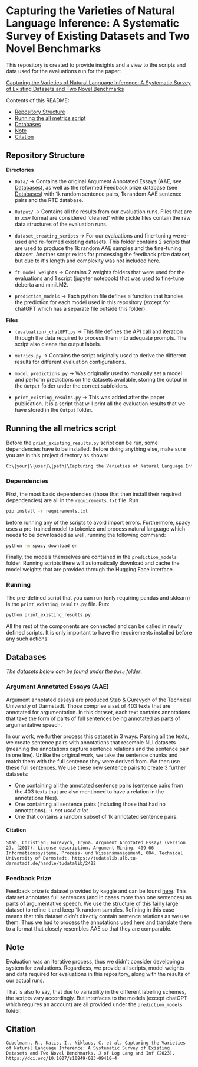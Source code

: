 # Capturing the Varieties of Natural Language Inference: A Systematic Survey of Existing Datasets and Two Novel Benchmarks

This repository is created to provide insights and a view to the scripts and data used for the evaluations run for the paper:

[Capturing the Varieties of Natural Language Inference: A Systematic Survey of Existing Datasets and Two Novel Benchmarks](https://doi.org/10.1007/s10849-023-09410-4)

Contents of this README:
* [Repository Structure](#repository-structure)
* [Running the all metrics script](#running-the-all-metrics-script)
* [Databases](#databases)
* [Note](#note)
* [Citation](#citation)

## Repository Structure

**Directories**

* `Data/` -> Contains the original Argument Annotated Essays (AAE, see [Databases](#databases)), as well as the reformed Feedback prize database (see [Databases](#databases)) with 1k random sentence pairs, 1k random AAE sentence pairs and the RTE database.

* `Output/` -> Contains all the results from our evaluation runs. Files that are in .csv format are considered 'cleaned' while pickle files contain the raw data structures of the evaluation runs.

* `dataset_creating_scripts` -> For our evaluations and fine-tuning we re-used and re-formed existing datasets. This folder contains 2 scripts that are used to produce the 1k random AAE samples and the fine-tuning dataset. Another script exists for processing the feedback prize dataset, but due to it's length and complexity was not included here.

* `ft_model_weights` -> Contains 2 weights folders that were used for the evaluations and 1 script (jupyter notebook) that was used to fine-tune deberta and miniLM2.

* `prediction_models` -> Each python file defines a function that handles the prediction for each model used in this repository (except for chatGPT which has a separate file outside this folder).

**Files**

* `(evaluation)_chatGPT.py` -> This file defines the API call and iteration through the data required to process them into adequate prompts. The script also cleans the output labels.

* `metrics.py` -> Contains the script originally used to derive the different results for different evaluation configurations.

* `model_predictions.py` -> Was originally used to manually set a model and perform predictions on the datasets available, storing the output in the `Output` folder under the correct subfolders.

* `print_existing_results.py` -> This was added after the paper publication. It is a script that will print all the evaluation results that we have stored in the `Output` folder.

## Running the all metrics script

Before the `print_existing_results.py` script can be run, some dependencies have to be installed. Before doing anything else, make sure you are in this project directory as shown:

```bash
C:\{your}\{user}\{path}\Capturing the Varieties of Natural Language Inference>
```

### Dependencies

First, the most basic dependencies (those that then install their required dependencies) are all in the `requirements.txt` file. Run

```bash
pip install -r requirements.txt
```

before running any of the scripts to avoid import errors. Furthermore, spacy uses a pre-trained model to tokenize and process natural language which needs to be downloaded as well, running the following command:

```bash
python -m spacy download en
```

Finally, the models themselves are contained in the `prediction_models` folder. Running scripts there will automatically download and cache the model weights that are provided through the Hugging Face interface.

### Running

The pre-defined script that you can run (only requiring pandas and sklearn) is the `print_existing_results.py` file. Run:

```bash
python print_existing_results.py
```

All the rest of the components are connected and can be called in newly defined scripts. It is only important to have the requirements installed before any such actions.

## Databases

*The datasets below can be found under the `Data` folder*.

### Argument Annotated Essays (AAE)

Argument annotated essays are produced [Stab & Gurevych](https://tudatalib.ulb.tu-darmstadt.de/handle/tudatalib/2422) of the Technical University of Darmstadt. Those comprise a set of 403 texts that are annotated for argumentation. In this dataset, each text contains annotations that take the form of parts of full sentences being annotated as parts of argumentative speech.

In our work, we further process this dataset in 3 ways. Parsing all the texts, we create sentence pairs with annotations that resemble NLI datasets (meaning the annotations capture sentence relations and the sentence pair in one line). Unlike the original work, we take the sentence chunks and match them with the full sentence they were derived from. We then use these full sentences. We use these new sentence pairs to create 3 further datasets:

* One containing all the annotated sentence pairs (sentence pairs from the 403 texts that are also mentioned to have a relation in the annotations files).
* One containing all sentence pairs (including those that had no annotations). -> _not used a lot_
* One that contains a random subset of 1k annotated sentence pairs.

#### Citation

```
Stab, Christian; Gurevych, Iryna. Argument Annotated Essays (version 2). (2017). License description. Argument Mining, 409-06 Informationssysteme, Prozess- und Wissensmanagement, 004. Technical University of Darmstadt. https://tudatalib.ulb.tu-darmstadt.de/handle/tudatalib/2422
```

### Feedback Prize

Feedback prize is dataset provided by kaggle and can be found [here](https://www.kaggle.com/competitions/feedback-prize-2021/data). This dataset annotates full sentences (and in cases more than one sentences) as parts of argumentative speech. We use the structure of this fairly large dataset to refine it and keep 1k random samples. Refining in this case means that this dataset didn't directly contain sentence relations as we use them. Thus we had to process the annotations used here and translate them to a format that closely resembles AAE so that they are comparable.

## Note

Evaluation was an iterative process, thus we didn't consider developing a system for evaluations. Regardless, we provide all scripts, model weights and data required for evaluations in this repository, along with the results of our actual runs.

That is also to say, that due to variability in the different labeling schemes, the scripts vary accordingly. But interfaces to the models (except chatGPT which requires an account) are all provided under the `prediction_models` folder.

## Citation

```
Gubelmann, R., Katis, I., Niklaus, C. et al. Capturing the Varieties of Natural Language Inference: A Systematic Survey of Existing Datasets and Two Novel Benchmarks. J of Log Lang and Inf (2023). https://doi.org/10.1007/s10849-023-09410-4
```

